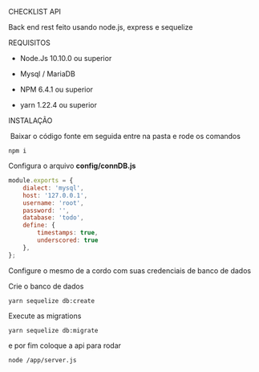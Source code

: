 CHECKLIST API

Back end rest feito usando node.js, express e sequelize

REQUISITOS

- Node.Js 10.10.0 ou superior

- Mysql / MariaDB 

- NPM  6.4.1 ou superior

- yarn 1.22.4 ou superior

  



INSTALAÇÃO

​	Baixar o código fonte em seguida entre na pasta e rode os comandos

```shell
npm i
```

Configura o arquivo **config/connDB.js**

```javascript
module.exports = {
    dialect: 'mysql',
    host: '127.0.0.1',
    username: 'root',
    password: '',
    database: 'todo',
    define: {
        timestamps: true,
        underscored: true
    },
};
```

Configure o mesmo de a cordo com suas credenciais de banco de dados

Crie o banco de dados

```shell
yarn sequelize db:create 
```

Execute as migrations

```shell
yarn sequelize db:migrate
```

e por fim coloque a api para rodar

```shell
node /app/server.js
```

